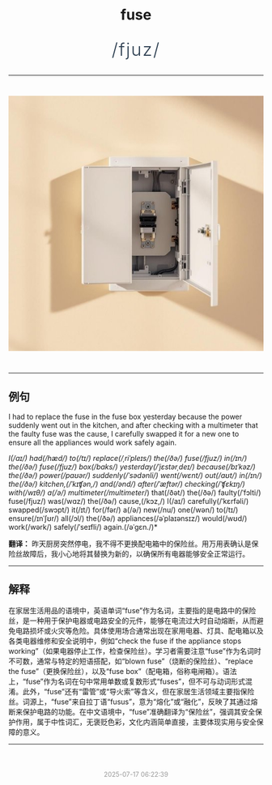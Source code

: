 <div align="center">

# fuse

<div style="margin: 30px 0;">
<h1 style="font-size: 2.5em; font-weight: 300; letter-spacing: 2px; margin: 0; color: #2c3e50;">
/fjuz/
</h1>
</div>

</div>

---

<div align="center" style="margin: 40px 0;">

![fuse](images/fuse.png)

</div>

---

## 例句

I had to replace the fuse in the fuse box yesterday because the power suddenly went out in the kitchen, and after checking with a multimeter that the faulty fuse was the cause, I carefully swapped it for a new one to ensure all the appliances would work safely again.

*I(/aɪ/) had(/hæd/) to(/tɪ/) replace(/ˌriˈpleɪs/) the(/ðə/) fuse(/fjuz/) in(/ɪn/) the(/ðə/) fuse(/fjuz/) box(/bɑks/) yesterday(/ˈjɛstərˌdeɪ/) because(/bɪˈkəz/) the(/ðə/) power(/paʊər/) suddenly(/ˈsədənli/) went(/wɛnt/) out(/aʊt/) in(/ɪn/) the(/ðə/) kitchen,(/ˈkɪʧən,/) and(/ənd/) after(/ˈæftər/) checking(/ˈʧɛkɪŋ/) with(/wɪθ/) a(/ə/) multimeter(/multimeter*/) that(/ðət/) the(/ðə/) faulty(/ˈfɔlti/) fuse(/fjuz/) was(/wɑz/) the(/ðə/) cause,(/kɔz,/) I(/aɪ/) carefully(/ˈkɛrfəli/) swapped(/swɔpt/) it(/ɪt/) for(/fər/) a(/ə/) new(/nu/) one(/wən/) to(/tɪ/) ensure(/ɪnˈʃʊr/) all(/ɔl/) the(/ðə/) appliances(/əˈplaɪənsɪz/) would(/wʊd/) work(/wərk/) safely(/ˈseɪfli/) again.(/əˈgɛn./)*

**翻译：** 昨天厨房突然停电，我不得不更换配电箱中的保险丝。用万用表确认是保险丝故障后，我小心地将其替换为新的，以确保所有电器能够安全正常运行。

---

## 解释

在家居生活用品的语境中，英语单词“fuse”作为名词，主要指的是电路中的保险丝，是一种用于保护电器或电路安全的元件，能够在电流过大时自动熔断，从而避免电路损坏或火灾等危险。具体使用场合通常出现在家用电器、灯具、配电箱以及各类电器维修和安全说明中，例如“check the fuse if the appliance stops working”（如果电器停止工作，检查保险丝）。学习者需要注意“fuse”作为名词时不可数，通常与特定的短语搭配，如“blown fuse”（烧断的保险丝）、“replace the fuse”（更换保险丝），以及“fuse box”（配电箱，俗称电闸箱）。语法上，“fuse”作为名词在句中常用单数或复数形式“fuses”，但不可与动词形式混淆。此外，“fuse”还有“雷管”或“导火索”等含义，但在家居生活领域主要指保险丝。词源上，“fuse”来自拉丁语“fusus”，意为“熔化”或“融化”，反映了其通过熔断来保护电路的功能。在中文语境中，“fuse”准确翻译为“保险丝”，强调其安全保护作用，属于中性词汇，无褒贬色彩，文化内涵简单直接，主要体现实用与安全保障的意义。


---

<div align="center" style="margin-top: 50px;">
<small style="color: #999; font-size: 0.9em;">2025-07-17 06:22:39</small>
</div>
